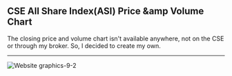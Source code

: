 ## CSE All Share Index(ASI) Price &amp Volume Chart

The closing price and volume chart isn't available anywhere, not on the CSE or through my broker. So, I decided to create my own.

---

![Website graphics-9-2](https://github.com/user-attachments/assets/03a0c520-de7f-4535-bd65-840ec1af4bd5)
